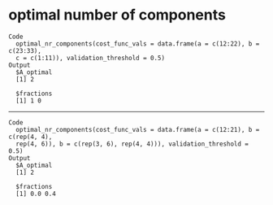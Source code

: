 # optimal number of components

    Code
      optimal_nr_components(cost_func_vals = data.frame(a = c(12:22), b = c(23:33),
      c = c(1:11)), validation_threshold = 0.5)
    Output
      $A_optimal
      [1] 2
      
      $fractions
      [1] 1 0
      

---

    Code
      optimal_nr_components(cost_func_vals = data.frame(a = c(12:21), b = c(rep(4, 4),
      rep(4, 6)), b = c(rep(3, 6), rep(4, 4))), validation_threshold = 0.5)
    Output
      $A_optimal
      [1] 2
      
      $fractions
      [1] 0.0 0.4
      

